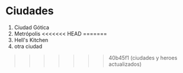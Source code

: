# Ciudades

1. Ciudad Gótica
2. Metrópolis
<<<<<<< HEAD
=======
3. Hell's Kitchen
4. otra ciudad
>>>>>>> 40b45f1 (ciudades y heroes actualizados)
